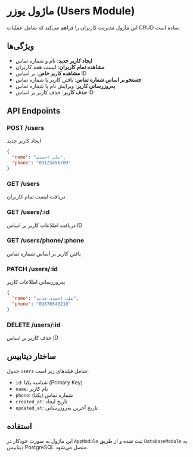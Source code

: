 # ماژول یوزر (Users Module)

این ماژول مدیریت کاربران را فراهم می‌کند که شامل عملیات CRUD ساده است.

## ویژگی‌ها

- **ایجاد کاربر جدید**: نام و شماره تماس
- **مشاهده تمام کاربران**: لیست همه کاربران
- **مشاهده کاربر خاص**: بر اساس ID
- **جستجو بر اساس شماره تماس**: یافتن کاربر با شماره تماس
- **به‌روزرسانی کاربر**: ویرایش نام یا شماره تماس
- **حذف کاربر**: حذف کاربر بر اساس ID

## API Endpoints

### POST /users
ایجاد کاربر جدید
```json
{
  "name": "علی احمدی",
  "phone": "09123456789"
}
```

### GET /users
دریافت لیست تمام کاربران

### GET /users/:id
دریافت اطلاعات کاربر بر اساس ID

### GET /users/phone/:phone
یافتن کاربر بر اساس شماره تماس

### PATCH /users/:id
به‌روزرسانی اطلاعات کاربر
```json
{
  "name": "علی احمدی جدید",
  "phone": "09876543210"
}
```

### DELETE /users/:id
حذف کاربر بر اساس ID

## ساختار دیتابیس

جدول `users` شامل فیلدهای زیر است:
- `id`: شناسه یکتا (Primary Key)
- `name`: نام کاربر
- `phone`: شماره تماس (یکتا)
- `created_at`: تاریخ ایجاد
- `updated_at`: تاریخ آخرین به‌روزرسانی

## استفاده

این ماژول به صورت خودکار در `AppModule` ثبت شده و از طریق `DatabaseModule` به دیتابیس PostgreSQL متصل می‌شود.
